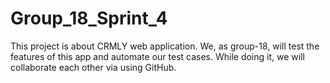 # Group_18_Sprint_4

This project is about CRMLY web application. We, as group-18, will test the features of this app and automate our test cases. While doing it, we will collaborate each other via using GitHub. 
